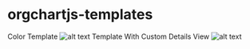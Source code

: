 # orgchartjs-templates
Color Template
![alt text](https://github.com/plamen-peshev/orgchartjs-templates/blob/main/CustomTemplateColor/template.jpg)
Template With Custom Details View
![alt text](https://github.com/plamen-peshev/orgchartjs-templates/blob/main/CustomDetailsVew/template.jpg)
